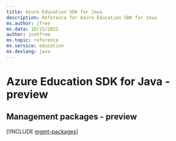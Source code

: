 ```yaml
---
title: Azure Education SDK for Java
description: Reference for Azure Education SDK for Java
ms.author: jfree
ms.data: 10/21/2022
author: joshfree
ms.topic: reference
ms.service: education
ms.devlang: java
---
```

# Azure Education SDK for Java - preview

## Management packages - preview
[!INCLUDE [mgmt-packages](education-mgmt-index.md)]
